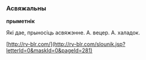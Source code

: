 ### Асвяжальны
**прыметнік**

Які дае, прыносіць асвяжэнне. А. вецер. А. халадок.

<a rel="author">[http://rv-blr.com/](http://rv-blr.com/slounik.jsp?letterId=0&maskId=0&pageId=281)</a>
